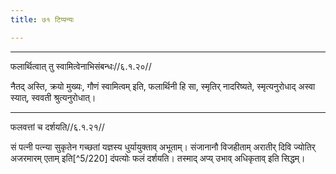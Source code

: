 ```yaml
---
title: ७१ टिप्पन्यः

---
```


[^5/218]: E2: atirathaśatadānasya

[^5/219]: E2: 5,195; E6: 2,116

____________________________________________


फलार्थित्वात् तु स्वामित्वेनाभिसंबन्धः//६.१.२०//

नैतद् अस्ति, क्रयो मुख्यः, गौणं स्वामित्वम् इति, फलार्थिनी हि सा, स्मृतिर् नादरिष्यते, स्मृत्यनुरोधाद् अस्वा स्यात्, स्ववती श्रुत्यनुरोधात्।


____________________________________________


फलवत्तां च दर्शयति//६.१.२१//

सं पत्नी पत्न्या सुकृतेन गच्छतां यज्ञस्य धुर्यायुक्ताव् अभूताम्। संजानानौ विजहीताम् अरातीर् दिवि ज्योतिर् अजरमारम् एताम् इति[^5/220] दंपत्योः फलं दर्शयति। तस्माद् अप्य् उभाव् अधिकृताव् इति सिद्धम्।
